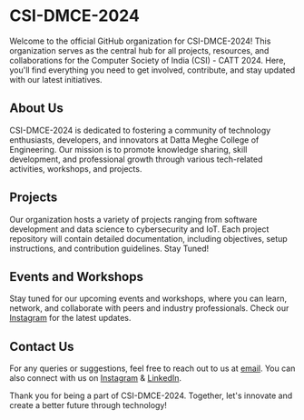 # CSI-DMCE-2024

Welcome to the official GitHub organization for CSI-DMCE-2024! This organization serves as the central hub for all projects, resources, and collaborations for the Computer Society of India (CSI) - CATT 2024. Here, you'll find everything you need to get involved, contribute, and stay updated with our latest initiatives.

## About Us

CSI-DMCE-2024 is dedicated to fostering a community of technology enthusiasts, developers, and innovators at Datta Meghe College of Engineering. Our mission is to promote knowledge sharing, skill development, and professional growth through various tech-related activities, workshops, and projects.

## Projects

Our organization hosts a variety of projects ranging from software development and data science to cybersecurity and IoT. Each project repository will contain detailed documentation, including objectives, setup instructions, and contribution guidelines. Stay Tuned!

## Events and Workshops

Stay tuned for our upcoming events and workshops, where you can learn, network, and collaborate with peers and industry professionals. Check our [Instagram](https://www.instagram.com/csidmce/) for the latest updates.

## Contact Us

For any queries or suggestions, feel free to reach out to us at [email](csi.dmce@dmce.ac.in). You can also connect with us on [Instagram](https://www.instagram.com/csidmce/) & [LinkedIn](https://in.linkedin.com/company/csi-dmce).

Thank you for being a part of CSI-DMCE-2024. Together, let's innovate and create a better future through technology!


